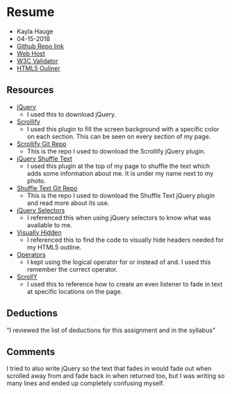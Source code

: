 # Resume
* Kayla Hauge
* 04-15-2018
* [Github Repo link]()
* [Web Host]()
* [W3C Validator]()
* [HTML5 Ouliner]()

## Resources

* [jQuery](https://jquery.com/download/)
    * I used this to download jQuery.
* [Scrollify](https://projects.lukehaas.me/scrollify/#home)
    * I used this plugin to fill the screen background with a specific color on each section. This can be seen on every section of my page.
* [Scrollify Git Repo](https://github.com/lukehaas/Scrollify)
    * This is the repo I used to download the Scrollify jQuery plugin.
* [jQuery Shuffle Text](http://www.nyl.graphics/shuffletext/demo/)
    * I used this plugin at the top of my page to shuffle the text which adds some information about me. It is under my name next to my photo.
* [Shuffle Text Git Repo](https://github.com/Nyl000/ShuffleText)
    * This is the repo I used to download the Shuffle Text jQuery plugin and read more about its use.
* [jQuery Selectors](https://www.w3schools.com/jquery/jquery_ref_selectors.asp)
    * I referenced this when using jQuery selectors to know what was available to me.
* [Visually Hidden](https://github.com/h5bp/html5-boilerplate/blob/master/src/css/main.css#L107-L169)
    * I referenced this to find the code to visually hide headers needed for my HTML5 outline.
* [Operators](https://developer.mozilla.org/en-US/docs/Web/JavaScript/Reference/Operators/Logical_Operators)
    * I kept using the logical operator for or instead of and. I used this remember the correct operator.
* [ScrollY](https://developer.mozilla.org/en-US/docs/Web/API/Window/scrollY)
    * I used this to reference how to create an even listener to fade in text at specific locations on the page.

## Deductions
"I reviewed the list of deductions for this assignment and in the syllabus"

## Comments
I tried to also write jQuery so the text that fades in would fade out when scrolled away from and fade back in when returned too, but I was writing so many lines and ended up completely confusing myself.
